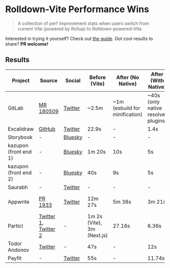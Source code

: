 # Rolldown-Vite Performance Wins

> A collection of perf improvement stats when users switch from current Vite (powered by Rollup) to Rolldown-powered-Vite. 

Interested in trying it yourself? Check out [the guide](https://vite.dev/guide/rolldown.html).
Got cool results to share? **PR welcome!**

## Results

| Project | Source | Social | Before (Vite) | After (No Native) | After (With Native) | Improvement |
|---------|--------|--------|--------------|-------------------|---------------------|-------------|
| GitLab | [MR 180509](https://gitlab.com/gitlab-org/gitlab/-/merge_requests/180509) | [Twitter](https://x.com/youyuxi/status/1914481681203102021) | ~2.5m | ~1m (esbuild for minification) | ~40s (only native resolver plugins) | ~2.6x faster, 100x less memory |
| Excalidraw | [GitHub](https://github.com/sapphi-red/excalidraw/tree/trim-down-build) | [Twitter](https://x.com/youyuxi/status/1914278629875540368) | 22.9s | - | 1.4s | ~16x faster |
| Storybook | - | [Bluesky](https://bsky.app/profile/shilman.net/post/3lnnmagmqtc2s) | - | - | - | - |
| kazupon (front end 1) | - | [Bluesky](https://bsky.app/profile/kazupon.dev/post/3lnk7bieifs2v) | 1m 20s | 10s | 5s | 16x |
| kazupon (front end 2) | - | [Bluesky](https://bsky.app/profile/kazupon.dev/post/3lnk7bieifs2v) | 40s | 9s | 5s | 8x |
| Saurabh | - | [Twitter](https://x.com/Saurabh_kakran/status/1914593323781603467) | - | - | - | - |
| Appwrite | [PR 1933](https://github.com/appwrite/website/pull/1933) | [Twitter](https://x.com/DittmannTorsten/status/1915763729586606125) | 12m 27s | 5m 38s | 3m 21s | ~3.7x faster, 4x less memory |
| Particl | [Twitter 1](https://x.com/gill_kyle/status/1912336077152829745), [Twitter 2](https://x.com/gill_kyle/status/1915088866324967839) | - | 1m 2s (Vite), 3m (Next.js) | 27.16s | 6.36s | ~9.7x faster vs Vite, ~28.8x vs Next.js |
| Todor Andonov | [Twitter](https://x.com/andonov_t) | - | 47s | - | 12s | ~4x faster |
| Payfit | - | [Twitter](https://x.com/youyuxi/status/1907327848052109500) | 55s | - | 11.74s | ~4.7x faster |